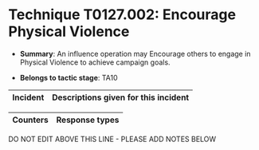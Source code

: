 # Technique T0127.002: Encourage Physical Violence

* **Summary**: An influence operation may Encourage others to engage in Physical Violence to achieve campaign goals. 

* **Belongs to tactic stage**: TA10


| Incident | Descriptions given for this incident |
| -------- | -------------------- |



| Counters | Response types |
| -------- | -------------- |


DO NOT EDIT ABOVE THIS LINE - PLEASE ADD NOTES BELOW